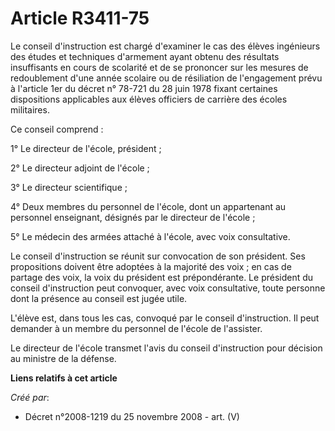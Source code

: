 # Article R3411-75

Le conseil d'instruction est chargé d'examiner le cas des élèves ingénieurs des études et techniques d'armement ayant obtenu
des résultats insuffisants en cours de scolarité et de se prononcer sur les mesures de redoublement d'une année scolaire ou
de résiliation de l'engagement prévu à l'article 1er du décret n° 78-721 du 28 juin 1978 fixant certaines dispositions
applicables aux élèves officiers de carrière des écoles militaires.

Ce conseil comprend :

1° Le directeur de l'école, président ;

2° Le directeur adjoint de l'école ;

3° Le directeur scientifique ;

4° Deux membres du personnel de l'école, dont un appartenant au personnel enseignant, désignés par le directeur de l'école ;

5° Le médecin des armées attaché à l'école, avec voix consultative.

Le conseil d'instruction se réunit sur convocation de son président. Ses propositions doivent être adoptées à la majorité des
voix ; en cas de partage des voix, la voix du président est prépondérante. Le président du conseil d'instruction peut
convoquer, avec voix consultative, toute personne dont la présence au conseil est jugée utile.

L'élève est, dans tous les cas, convoqué par le conseil d'instruction. Il peut demander à un membre du personnel de l'école
de l'assister.

Le directeur de l'école transmet l'avis du conseil d'instruction pour décision au ministre de la défense.

**Liens relatifs à cet article**

_Créé par_:

  - Décret n°2008-1219 du 25 novembre 2008 - art. (V)
